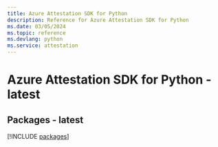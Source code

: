 ```yaml
---
title: Azure Attestation SDK for Python
description: Reference for Azure Attestation SDK for Python
ms.date: 03/05/2024
ms.topic: reference
ms.devlang: python
ms.service: attestation
---
```

# Azure Attestation SDK for Python - latest
## Packages - latest
[!INCLUDE [packages](attestation-index.md)]